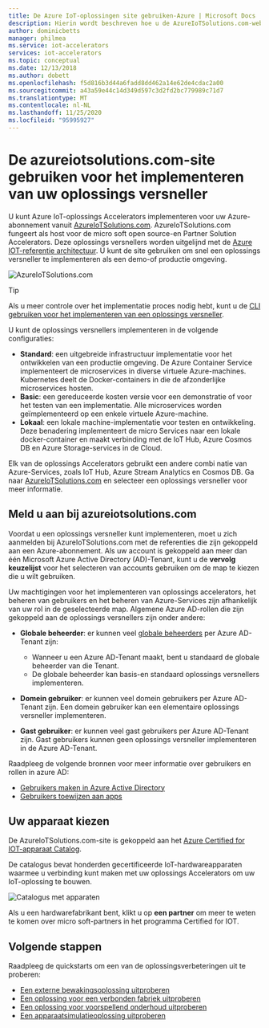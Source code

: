 ```yaml
---
title: De Azure IoT-oplossingen site gebruiken-Azure | Microsoft Docs
description: Hierin wordt beschreven hoe u de AzureIoTSolutions.com-website gebruikt voor het implementeren van uw oplossings versneller.
author: dominicbetts
manager: philmea
ms.service: iot-accelerators
services: iot-accelerators
ms.topic: conceptual
ms.date: 12/13/2018
ms.author: dobett
ms.openlocfilehash: f5d816b3d44a6fadd8dd462a14e62de4cdac2a00
ms.sourcegitcommit: a43a59e44c14d349d597c3d2fd2bc779989c71d7
ms.translationtype: MT
ms.contentlocale: nl-NL
ms.lasthandoff: 11/25/2020
ms.locfileid: "95995927"
---
```

# <a name="use-the-azureiotsolutionscom-site-to-deploy-your-solution-accelerator"></a>De azureiotsolutions.com-site gebruiken voor het implementeren van uw oplossings versneller

U kunt Azure IoT-oplossings Accelerators implementeren voor uw Azure-abonnement vanuit [AzureIoTSolutions.com](https://www.azureiotsolutions.com/Accelerators). AzureIoTSolutions.com fungeert als host voor de micro soft open source-en Partner Solution Accelerators. Deze oplossings versnellers worden uitgelijnd met de [Azure IOT-referentie architectuur](https://aka.ms/iotrefarchitecture). U kunt de site gebruiken om snel een oplossings versneller te implementeren als een demo-of productie omgeving.

![AzureIoTSolutions.com](media/iot-accelerators-permissions/iotsolutionscom.png)

> [!TIP]
> Als u meer controle over het implementatie proces nodig hebt, kunt u de [CLI gebruiken voor het implementeren van een oplossings versneller](iot-accelerators-remote-monitoring-deploy-cli.md).

U kunt de oplossings versnellers implementeren in de volgende configuraties:

* **Standard**: een uitgebreide infrastructuur implementatie voor het ontwikkelen van een productie omgeving. De Azure Container Service implementeert de microservices in diverse virtuele Azure-machines. Kubernetes deelt de Docker-containers in die de afzonderlijke microservices hosten.
* **Basic**: een gereduceerde kosten versie voor een demonstratie of voor het testen van een implementatie. Alle microservices worden geïmplementeerd op een enkele virtuele Azure-machine.
* **Lokaal**: een lokale machine-implementatie voor testen en ontwikkeling. Deze benadering implementeert de micro Services naar een lokale docker-container en maakt verbinding met de IoT Hub, Azure Cosmos DB en Azure Storage-services in de Cloud.

Elk van de oplossings Accelerators gebruikt een andere combi natie van Azure-Services, zoals IoT Hub, Azure Stream Analytics en Cosmos DB. Ga naar [AzureIoTSolutions.com](https://www.azureiotsolutions.com/Accelerators) en selecteer een oplossings versneller voor meer informatie.

## <a name="sign-in-at-azureiotsolutionscom"></a>Meld u aan bij azureiotsolutions.com

Voordat u een oplossings versneller kunt implementeren, moet u zich aanmelden bij AzureIoTSolutions.com met de referenties die zijn gekoppeld aan een Azure-abonnement. Als uw account is gekoppeld aan meer dan één Microsoft Azure Active Directory (AD)-Tenant, kunt u de **vervolg keuzelijst** voor het selecteren van accounts gebruiken om de map te kiezen die u wilt gebruiken.

Uw machtigingen voor het implementeren van oplossings accelerators, het beheren van gebruikers en het beheren van Azure-Services zijn afhankelijk van uw rol in de geselecteerde map. Algemene Azure AD-rollen die zijn gekoppeld aan de oplossings versnellers zijn onder andere:

* **Globale beheerder**: er kunnen veel [globale beheerders](../active-directory/roles/permissions-reference.md) per Azure AD-Tenant zijn:

  * Wanneer u een Azure AD-Tenant maakt, bent u standaard de globale beheerder van die Tenant.
  * De globale beheerder kan basis-en standaard oplossings versnellers implementeren.

* **Domein gebruiker**: er kunnen veel domein gebruikers per Azure AD-Tenant zijn. Een domein gebruiker kan een elementaire oplossings versneller implementeren.

* **Gast gebruiker**: er kunnen veel gast gebruikers per Azure AD-Tenant zijn. Gast gebruikers kunnen geen oplossings versneller implementeren in de Azure AD-Tenant.

Raadpleeg de volgende bronnen voor meer informatie over gebruikers en rollen in azure AD:

* [Gebruikers maken in Azure Active Directory](../active-directory/fundamentals/active-directory-users-profile-azure-portal.md)
* [Gebruikers toewijzen aan apps](../active-directory/manage-apps/assign-user-or-group-access-portal.md)

## <a name="choose-your-device"></a>Uw apparaat kiezen

De AzureIoTSolutions.com-site is gekoppeld aan het [Azure Certified for IOT-apparaat Catalog](https://catalog.azureiotsolutions.com/).

De catalogus bevat honderden gecertificeerde IoT-hardwareapparaten waarmee u verbinding kunt maken met uw oplossings Accelerators om uw IoT-oplossing te bouwen.

![Catalogus met apparaten](media/iot-accelerators-permissions/devicecatalog.png)

Als u een hardwarefabrikant bent, klikt u op **een partner** om meer te weten te komen over micro soft-partners in het programma Certified for IOT.

## <a name="next-steps"></a>Volgende stappen

Raadpleeg de quickstarts om een van de oplossingsverbeteringen uit te proberen:

* [Een externe bewakingsoplossing uitproberen](quickstart-remote-monitoring-deploy.md)
* [Een oplossing voor een verbonden fabriek uitproberen](quickstart-connected-factory-deploy.md)
* [Een oplossing voor voorspellend onderhoud uitproberen](quickstart-predictive-maintenance-deploy.md)
* [Een apparaatsimulatieoplossing uitproberen](quickstart-device-simulation-deploy.md)
